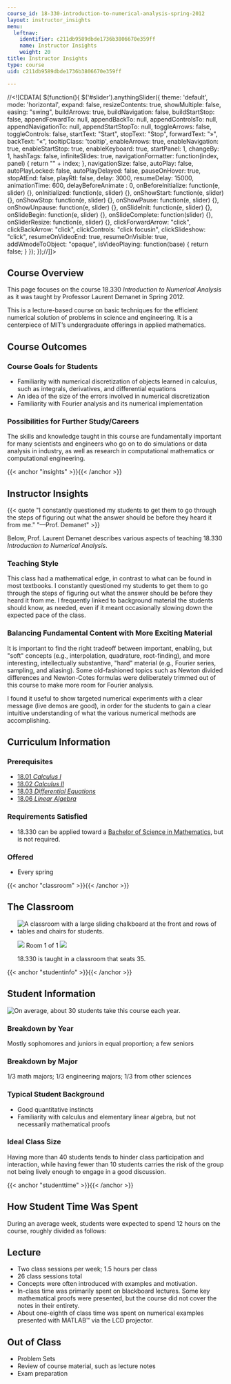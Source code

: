 ```yaml
---
course_id: 18-330-introduction-to-numerical-analysis-spring-2012
layout: instructor_insights
menu:
  leftnav:
    identifier: c211db9589dbde1736b3806670e359ff
    name: Instructor Insights
    weight: 20
title: Instructor Insights
type: course
uid: c211db9589dbde1736b3806670e359ff

---
```


//<!\[CDATA\[ $(function(){ $('#slider').anythingSlider({ theme: 'default', mode: 'horizontal', expand: false, resizeContents: true, showMultiple: false, easing: "swing", buildArrows: true, buildNavigation: false, buildStartStop: false, appendFowardTo: null, appendBackTo: null, appendControlsTo: null, appendNavigationTo: null, appendStartStopTo: null, toggleArrows: false, toggleControls: false, startText: "Start", stopText: "Stop", forwardText: "&raquo;", backText: "&laquo;", tooltipClass: 'tooltip', enableArrows: true, enableNavigation: true, enableStartStop: true, enableKeyboard: true, startPanel: 1, changeBy: 1, hashTags: false, infiniteSlides: true, navigationFormatter: function(index, panel) { return "" + index; }, navigationSize: false, autoPlay: false, autoPlayLocked: false, autoPlayDelayed: false, pauseOnHover: true, stopAtEnd: false, playRtl: false, delay: 3000, resumeDelay: 15000, animationTime: 600, delayBeforeAnimate : 0, onBeforeInitialize: function(e, slider) {}, onInitialized: function(e, slider) {}, onShowStart: function(e, slider) {}, onShowStop: function(e, slider) {}, onShowPause: function(e, slider) {}, onShowUnpause: function(e, slider) {}, onSlideInit: function(e, slider) {}, onSlideBegin: function(e, slider) {}, onSlideComplete: function(slider) {}, onSliderResize: function(e, slider) {}, clickForwardArrow: "click", clickBackArrow: "click", clickControls: "click focusin", clickSlideshow: "click", resumeOnVideoEnd: true, resumeOnVisible: true, addWmodeToObject: "opaque", isVideoPlaying: function(base) { return false; } }); });//\]\]>

Course Overview
---------------

This page focuses on the course 18.330 _Introduction to Numerical Analysis_ as it was taught by Professor Laurent Demanet in Spring 2012.

This is a lecture-based course on basic techniques for the efficient numerical solution of problems in science and engineering. It is a centerpiece of MIT’s undergraduate offerings in applied mathematics.

Course Outcomes
---------------

### Course Goals for Students

*   Familiarity with numerical discretization of objects learned in calculus, such as integrals, derivatives, and differential equations
*   An idea of the size of the errors involved in numerical discretization
*   Familiarity with Fourier analysis and its numerical implementation

### Possibilities for Further Study/Careers

The skills and knowledge taught in this course are fundamentally important for many scientists and engineers who go on to do simulations or data analysis in industry, as well as research in computational mathematics or computational engineering.

{{< anchor "insights" >}}{{< /anchor >}}

Instructor Insights
-------------------

{{< quote "I constantly questioned my students to get them to go through the steps of figuring out what the answer should be before they heard it from me." "—Prof. Demanet" >}}

Below, Prof. Laurent Demanet describes various aspects of teaching 18.330 _Introduction to Numerical Analysis_.

### Teaching Style

This class had a mathematical edge, in contrast to what can be found in most textbooks. I constantly questioned my students to get them to go through the steps of figuring out what the answer should be before they heard it from me. I frequently linked to background material the students should know, as needed, even if it meant occasionally slowing down the expected pace of the class.

### Balancing Fundamental Content with More Exciting Material

It is important to find the right tradeoff between important, enabling, but "soft" concepts (e.g., interpolation, quadrature, root-finding), and more interesting, intellectually substantive, "hard" material (e.g., Fourier series, sampling, and aliasing). Some old-fashioned topics such as Newton divided differences and Newton-Cotes formulas were deliberately trimmed out of this course to make more room for Fourier analysis.

I found it useful to show targeted numerical experiments with a clear message (live demos are good), in order for the students to gain a clear intuitive understanding of what the various numerical methods are accomplishing.

Curriculum Information
----------------------

### Prerequisites

*   [18.01 _Calculus I_](/courses/18-01-single-variable-calculus-fall-2006/)
*   [18.02 _Calculus II_](/courses/18-02-multivariable-calculus-fall-2007/)
*   [18.03 _Differential Equations_](/courses/18-03-differential-equations-spring-2010/)
*   [18.06 _Linear Algebra_](/courses/18-06-linear-algebra-spring-2010/)

### Requirements Satisfied

*   18.330 can be applied toward a [Bachelor of Science in Mathematics](http://catalog.mit.edu/degree-charts/mathematics-course-18/), but is not required.

### Offered

*   Every spring

{{< anchor "classroom" >}}{{< /anchor >}}

The Classroom
-------------

*   ![A classroom with a large sliding chalkboard at the front and rows of tables and chairs for students.](/coursemedia/18-330-introduction-to-numerical-analysis-spring-2012/175c590cfc9690043d32cd362192ddb2_18-330_classroom-1.png)
    
    ![](/images/educator/classroom_prev_dim.png) Room 1 of 1 ![](/images/educator/classroom_next_dim.png)
    
      
    
    18.330 is taught in a classroom that seats 35.
    

{{< anchor "studentinfo" >}}{{< /anchor >}}

Student Information
-------------------

![On average, about 30 students take this course each year.](/coursemedia/18-330-introduction-to-numerical-analysis-spring-2012/504b007526e7533b5b33f3711d0d5554_18-330_stat-students.png)

### Breakdown by Year

Mostly sophomores and juniors in equal proportion; a few seniors

### Breakdown by Major

1/3 math majors; 1/3 engineering majors; 1/3 from other sciences

### Typical Student Background

*   Good quantitative instincts
*   Familiarity with calculus and elementary linear algebra, but not necessarily mathematical proofs

### Ideal Class Size

Having more than 40 students tends to hinder class participation and interaction, while having fewer than 10 students carries the risk of the group not being lively enough to engage in a good discussion.

{{< anchor "studenttime" >}}{{< /anchor >}}

How Student Time Was Spent
--------------------------

During an average week, students were expected to spend 12 hours on the course, roughly divided as follows:

Lecture
-------

*   Two class sessions per week; 1.5 hours per class
*   26 class sessions total
*   Concepts were often introduced with examples and motivation.
*   In-class time was primarily spent on blackboard lectures. Some key mathematical proofs were presented, but the course did not cover the notes in their entirety.
*   About one-eighth of class time was spent on numerical examples presented with MATLAB™ via the LCD projector.

Out of Class
------------

*   Problem Sets
*   Review of course material, such as lecture notes
*   Exam preparation